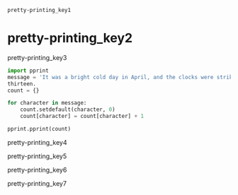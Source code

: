 ```ngMeta
pretty-printing_key1
```
# pretty-printing_key2
pretty-printing_key3

```python
import pprint
message = 'It was a bright cold day in April, and the clocks were striking'
thirteen.
count = {}

for character in message:
    count.setdefault(character, 0)
    count[character] = count[character] + 1

pprint.pprint(count)
```
pretty-printing_key4


pretty-printing_key5

pretty-printing_key6


pretty-printing_key7